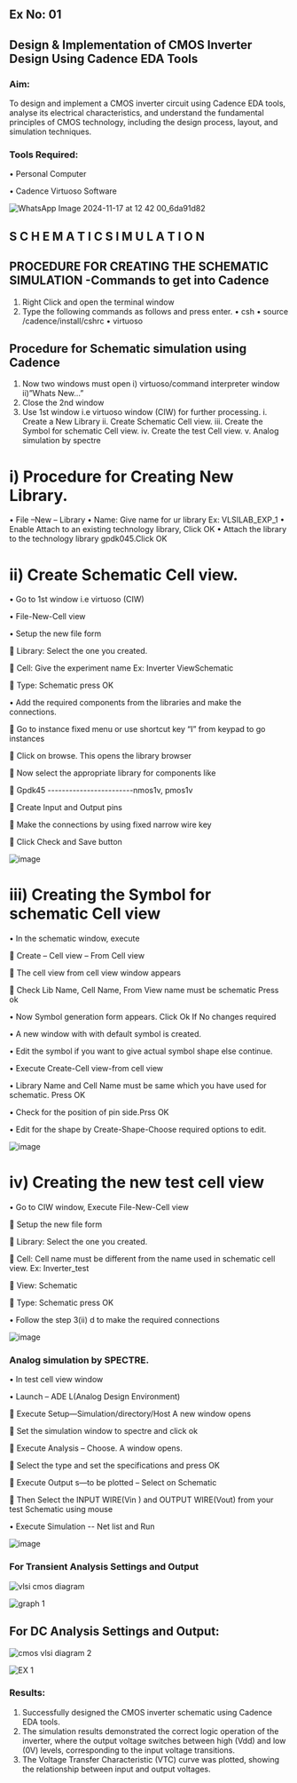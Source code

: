 ## Ex No: 01   
## Design & Implementation of CMOS Inverter Design Using Cadence EDA Tools   

###  Aim:

To design and implement a CMOS inverter circuit using Cadence EDA tools, analyse its electrical characteristics, and understand the fundamental principles of CMOS technology, including the design process, layout, and simulation techniques.




### Tools Required:

•	Personal Computer

•	Cadence Virtuoso Software


![WhatsApp Image 2024-11-17 at 12 42 00_6da91d82](https://github.com/user-attachments/assets/29278662-e6b7-436c-bc48-eae1c6bcab09)




## S C H E M A T I C S I M U L A T I O N 
## PROCEDURE FOR CREATING THE SCHEMATIC SIMULATION -Commands to get into Cadence

1.	Right Click and open the terminal window
2.	Type the following commands as follows and press enter.
•	csh
•	source /cadence/install/cshrc
•	virtuoso


##  Procedure for Schematic simulation using Cadence

1.	Now two windows must open i) virtuoso/command interpreter window ii)”Whats New…”
2.	Close the 2nd window
3.	Use 1st window i.e virtuoso window (CIW) for further processing.
i.	Create a New Library
ii.	Create Schematic Cell view.
iii.	Create the Symbol for schematic Cell view.
iv.	Create the test Cell view.
v.	Analog simulation by spectre


# i)	Procedure for Creating New Library.
•	File –New – Library
•	Name: Give name for ur library Ex: VLSILAB_EXP_1
•	Enable Attach to an existing technology library, Click OK
•	Attach the library to the technology library gpdk045.Click OK


# ii)	Create Schematic Cell view.

•	Go to 1st window i.e virtuoso (CIW)

•	File-New-Cell view

•	Setup the new file form

	Library: Select the one you created.

	Cell: Give the experiment name Ex: Inverter ViewSchematic

	Type: Schematic press OK

•	Add the required components from the libraries and make the connections.

	Go to instance fixed menu or use shortcut key “I” from keypad to go instances

	Click on browse. This opens the library browser

	Now select the appropriate library for components like 

	Gpdk45 ------------------------nmos1v, pmos1v

	Create Input and Output pins

	Make the connections by using fixed narrow wire key

	Click Check and Save button

![image](https://github.com/user-attachments/assets/784d0afa-d8c6-4d7d-8681-84e5c851ea37)





 
# iii)	Creating the Symbol for schematic Cell view

•	In the schematic window, execute 

	Create – Cell view – From Cell view

	The cell view from cell view window appears

	Check Lib Name, Cell Name, From View name must be schematic Press ok

•	Now Symbol generation form appears. Click Ok If No changes required

•	A new window with with default symbol is created.

•	Edit the symbol if you want to give actual symbol shape else continue.

•	Execute Create-Cell view-from cell view

•	Library Name and Cell Name must be same which you have used for schematic. Press OK

•	Check for the position of pin side.Prss OK

•	Edit for the shape by Create-Shape-Choose required options to edit.

 ![image](https://github.com/user-attachments/assets/e947dcda-b023-4668-a955-a5faf0949702)




# iv)	Creating the new test cell view

•	Go to CIW window, Execute File-New-Cell view

	Setup the new file form

	Library: Select the one you created.

	Cell: Cell name must be different from the name used in schematic cell view. Ex: Inverter_test

	View: Schematic

	Type: Schematic press OK

•	Follow the step 3(ii) d to make the required connections


![image](https://github.com/user-attachments/assets/0f1eb390-537e-4915-a9d5-6855883745d4)




 
### Analog simulation by SPECTRE.

•	In test cell view window

•	Launch – ADE L(Analog Design Environment)

	Execute Setup—Simulation/directory/Host A new window opens

	Set the simulation window to spectre and click ok

	Execute Analysis – Choose. A window opens.

	Select the type and set the specifications and press OK

	Execute Output s—to be plotted – Select on Schematic

	Then Select the INPUT WIRE(Vin ) and OUTPUT WIRE(Vout) from your test Schematic using mouse

•	Execute Simulation -- Net list and Run


 ![image](https://github.com/user-attachments/assets/3aac50ec-bc0f-406e-be2e-a504b8afa8c9)





### For Transient Analysis Settings and Output
 
 
![vlsi cmos diagram](https://github.com/user-attachments/assets/360fd9cb-77c9-4f9d-9e2b-5b2fe33b81e3)




![graph 1](https://github.com/user-attachments/assets/6653cbeb-a80c-4fae-ad80-f1af8682552e)





## For DC Analysis Settings and Output:


![cmos vlsi diagram 2](https://github.com/user-attachments/assets/02330e73-8a55-4f41-a6df-4b119b0972d4)


![EX 1](https://github.com/user-attachments/assets/62595e74-4b78-496b-84a9-a65af12ec2ee)





 




 

### Results:


1.	Successfully designed the CMOS inverter schematic using Cadence EDA tools.
2.	The simulation results demonstrated the correct logic operation of the inverter, where the output voltage switches between high (Vdd) and low (0V) levels, corresponding to the input voltage transitions.
3.	The Voltage Transfer Characteristic (VTC) curve was plotted, showing the relationship between input and output voltages.











